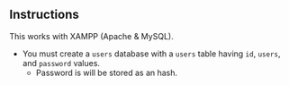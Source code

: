 ## Instructions
This works with XAMPP (Apache & MySQL).
- You must create a `users` database with a `users` table having `id`, `users`, and `password` values.
	- Password is will be stored as an hash.